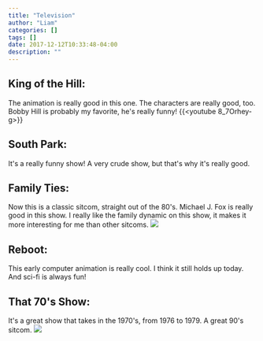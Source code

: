 ```yaml
---
title: "Television"
author: "Liam"
categories: []
tags: []
date: 2017-12-12T10:33:48-04:00
description: ""
---
```


## King of the Hill: 
The animation is really good in this one. The characters are really good, too. Bobby Hill is probably my favorite,
he's really funny!
{{<youtube 8_7Orhey-g>}}

## South Park:
It's a really funny show! A very crude show, but that's why it's really good.
 
## Family Ties:
Now this is a classic sitcom, straight out of the 80's. Michael J. Fox is really good in this show. 
I really like the family dynamic on this show, it makes it more interesting for me than other sitcoms.
![](https://s18.postimg.org/s7vt6t0e1/giphy_3.gif)

## Reboot:
This early computer animation is really cool. I think it still holds up today. And sci-fi is always fun!

## That 70's Show:
It's a great show that takes in the 1970's, from 1976 to 1979. A great 90's sitcom.
![](https://s18.postimg.org/o6eq192zd/giphy.gif)